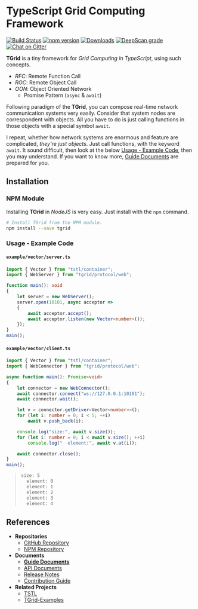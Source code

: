 # **T**ypeScript **Grid** Computing Framework
[![Build Status](https://travis-ci.org/samchon/tgrid.svg?branch=master)](https://travis-ci.org/samchon/tgrid)
[![npm version](https://badge.fury.io/js/tgrid.svg)](https://www.npmjs.com/package/tgrid)
[![Downloads](https://img.shields.io/npm/dm/tgrid.svg)](https://www.npmjs.com/package/tgrid)
[![DeepScan grade](https://deepscan.io/api/teams/1932/projects/3409/branches/30529/badge/grade.svg)](https://deepscan.io/dashboard#view=project&tid=1932&pid=3409&bid=30529)
[![Chat on Gitter](https://badges.gitter.im/samchon/tgrid.svg)](https://gitter.im/samchon/tgrid?utm_source=badge&utm_medium=badge&utm_campaign=pr-badge&utm_content=badge)

**TGrid** is a tiny framework for *Grid Computing in TypeScript*, using such concepts.
  - *RFC*: Remote Function Call
  - *ROC*: Remote Object Call
  - *OON*: Object Oriented Network
    - Promise Pattern (`async` & `await`)

Following paradigm of the **TGrid**, you can compose real-time network communication systems very easily. Consider that system nodes are correspondent with objects. All you have to do is just calling functions in those objects with a special symbol `await`.

I repeat, whether how network systems are enormous and feature are complicated, *they're just objects*. Just call functions, with the keyword `await`. It sound difficult, then look at the below [Usage - Example Code](#usage---example-code), then you may understand. If you want to know more, [Guide Documents](https://github.com/samchon/tgrid/wiki) are prepared for you.




## Installation
### NPM Module
Installing **TGrid** in *NodeJS* is very easy. Just install with the `npm` command.

```bash
# Install TGrid from the NPM module.
npm install --save tgrid
```

### Usage - Example Code
#### `example/vector/server.ts`
```typescript
import { Vector } from "tstl/container";
import { WebServer } from "tgrid/protocol/web";

function main(): void
{
    let server = new WebServer();
    server.open(10101, async acceptor =>
    {
        await acceptor.accept();
        await acceptor.listen(new Vector<number>());
    });
}
main();
```

#### `example/vector/client.ts`
```typescript
import { Vector } from "tstl/container";
import { WebConnector } from "tgrid/protocol/web";

async function main(): Promise<void>
{
    let connector = new WebConnector();
    await connector.connect("ws://127.0.0.1:10101");
    await connector.wait();

    let v = connector.getDriver<Vector<number>>();
    for (let i: number = 0; i < 5; ++i)
        await v.push_back(i);

    console.log("size:", await v.size());
    for (let i: number = 0; i < await v.size(); ++i)
        console.log("  element:", await v.at(i));

    await connector.close();
}
main();
```

> ```bash
> size: 5
>   element: 0
>   element: 1
>   element: 2
>   element: 3
>   element: 4
> ```




## References
- **Repositories**
  - [GitHub Repository](https://github.com/samchon/tgrid)
  - [NPM Repository](https://www.npmjs.com/package/tgrid)
- **Documents**
  - [**Guide Documents**](https://github.com/samchon/tgrid/wiki)
  - [API Documents](http://samchon.github.io/tgrid/api)
  - [Release Notes](https://github.com/samchon/tgrid/releases)
  - [Contribution Guide](https://github.com/samchon/tgrid/blob/master/CONTRIBUTING.md)
- **Related Projects**
  - [TSTL](https://github.com/samchon/tstl)
  - [TGrid-Examples](https://github.com/samchon/tgrid-examples)